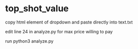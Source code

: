 # top_shot_value

copy html element of dropdown and paste directly into text.txt

edit line 24 in analyze.py for max price willing to pay

run python3 analyze.py

